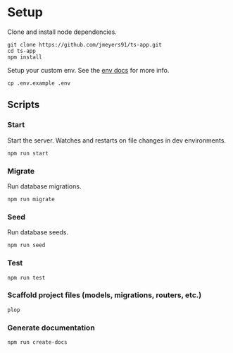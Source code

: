 # Setup

Clone and install node dependencies.

```
git clone https://github.com/jmeyers91/ts-app.git
cd ts-app
npm install
```

Setup your custom env. See the [env docs](docs/modules/_env_.md) for more info.

```
cp .env.example .env
```

## Scripts

### Start

Start the server. Watches and restarts on file changes in dev environments.

```
npm run start
```

### Migrate

Run database migrations.

```
npm run migrate
```

### Seed

Run database seeds.

```
npm run seed
```

### Test

```
npm run test
```

### Scaffold project files (models, migrations, routers, etc.)

```
plop
```

### Generate documentation

```
npm run create-docs
```
